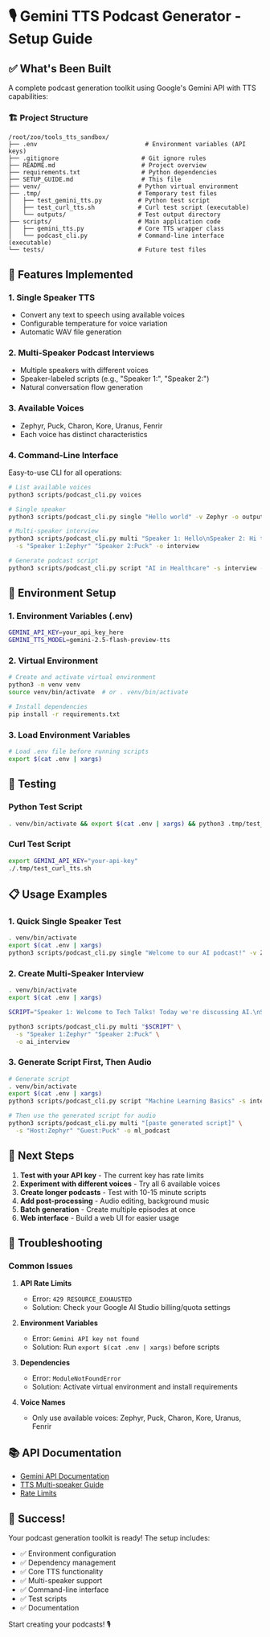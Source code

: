 # 🎙️ Gemini TTS Podcast Generator - Setup Guide

## ✅ What's Been Built

A complete podcast generation toolkit using Google's Gemini API with TTS capabilities:

### 🏗️ Project Structure
```
/root/zoo/tools_tts_sandbox/
├── .env                              # Environment variables (API keys)
├── .gitignore                       # Git ignore rules
├── README.md                        # Project overview
├── requirements.txt                 # Python dependencies
├── SETUP_GUIDE.md                   # This file
├── venv/                           # Python virtual environment
├── .tmp/                           # Temporary test files
│   ├── test_gemini_tts.py          # Python test script
│   ├── test_curl_tts.sh            # Curl test script (executable)
│   └── outputs/                    # Test output directory
├── scripts/                        # Main application code
│   ├── gemini_tts.py               # Core TTS wrapper class
│   └── podcast_cli.py              # Command-line interface (executable)
└── tests/                          # Future test files
```

## 🚀 Features Implemented

### 1. Single Speaker TTS
- Convert any text to speech using available voices
- Configurable temperature for voice variation
- Automatic WAV file generation

### 2. Multi-Speaker Podcast Interviews
- Multiple speakers with different voices
- Speaker-labeled scripts (e.g., "Speaker 1:", "Speaker 2:")
- Natural conversation flow generation

### 3. Available Voices
- Zephyr, Puck, Charon, Kore, Uranus, Fenrir
- Each voice has distinct characteristics

### 4. Command-Line Interface
Easy-to-use CLI for all operations:
```bash
# List available voices
python3 scripts/podcast_cli.py voices

# Single speaker
python3 scripts/podcast_cli.py single "Hello world" -v Zephyr -o output

# Multi-speaker interview
python3 scripts/podcast_cli.py multi "Speaker 1: Hello\nSpeaker 2: Hi there!" \
  -s "Speaker 1:Zephyr" "Speaker 2:Puck" -o interview

# Generate podcast script
python3 scripts/podcast_cli.py script "AI in Healthcare" -s interview -d "10 minutes"
```

## 🔧 Environment Setup

### 1. Environment Variables (.env)
```bash
GEMINI_API_KEY=your_api_key_here
GEMINI_TTS_MODEL=gemini-2.5-flash-preview-tts
```

### 2. Virtual Environment
```bash
# Create and activate virtual environment
python3 -m venv venv
source venv/bin/activate  # or . venv/bin/activate

# Install dependencies
pip install -r requirements.txt
```

### 3. Load Environment Variables
```bash
# Load .env file before running scripts
export $(cat .env | xargs)
```

## 🧪 Testing

### Python Test Script
```bash
. venv/bin/activate && export $(cat .env | xargs) && python3 .tmp/test_gemini_tts.py
```

### Curl Test Script
```bash
export GEMINI_API_KEY="your-api-key"
./.tmp/test_curl_tts.sh
```

## 📋 Usage Examples

### 1. Quick Single Speaker Test
```bash
. venv/bin/activate
export $(cat .env | xargs)
python3 scripts/podcast_cli.py single "Welcome to our AI podcast!" -v Zephyr
```

### 2. Create Multi-Speaker Interview
```bash
. venv/bin/activate
export $(cat .env | xargs)

SCRIPT="Speaker 1: Welcome to Tech Talks! Today we're discussing AI.\nSpeaker 2: Thanks for having me! AI is fascinating.\nSpeaker 1: What excites you most about it?\nSpeaker 2: The potential to solve complex problems!"

python3 scripts/podcast_cli.py multi "$SCRIPT" \
  -s "Speaker 1:Zephyr" "Speaker 2:Puck" \
  -o ai_interview
```

### 3. Generate Script First, Then Audio
```bash
# Generate script
. venv/bin/activate
export $(cat .env | xargs)
python3 scripts/podcast_cli.py script "Machine Learning Basics" -s interview

# Then use the generated script for audio
python3 scripts/podcast_cli.py multi "[paste generated script]" \
  -s "Host:Zephyr" "Guest:Puck" -o ml_podcast
```

## 🎯 Next Steps

1. **Test with your API key** - The current key has rate limits
2. **Experiment with different voices** - Try all 6 available voices
3. **Create longer podcasts** - Test with 10-15 minute scripts
4. **Add post-processing** - Audio editing, background music
5. **Batch generation** - Create multiple episodes at once
6. **Web interface** - Build a web UI for easier usage

## 🔧 Troubleshooting

### Common Issues

1. **API Rate Limits**
   - Error: `429 RESOURCE_EXHAUSTED`
   - Solution: Check your Google AI Studio billing/quota settings

2. **Environment Variables**
   - Error: `Gemini API key not found`
   - Solution: Run `export $(cat .env | xargs)` before scripts

3. **Dependencies**
   - Error: `ModuleNotFoundError`
   - Solution: Activate virtual environment and install requirements

4. **Voice Names**
   - Only use available voices: Zephyr, Puck, Charon, Kore, Uranus, Fenrir

## 📚 API Documentation

- [Gemini API Documentation](https://ai.google.dev/gemini-api/docs)
- [TTS Multi-speaker Guide](https://ai.google.dev/gemini-api/docs/audio#multi-speaker)
- [Rate Limits](https://ai.google.dev/gemini-api/docs/rate-limits)

## 🎉 Success!

Your podcast generation toolkit is ready! The setup includes:
- ✅ Environment configuration
- ✅ Dependency management
- ✅ Core TTS functionality
- ✅ Multi-speaker support
- ✅ Command-line interface
- ✅ Test scripts
- ✅ Documentation

Start creating your podcasts! 🎙️